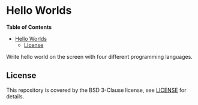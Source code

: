 # Hello Worlds

<!-- markdown-toc start - Don't edit this section. Run M-x markdown-toc-refresh-toc -->
**Table of Contents**

- [Hello Worlds](#hello-worlds)
    - [License](#license)

<!-- markdown-toc end -->

Write hello world on the screen with four different programming languages.

## License

This repository is covered by the BSD 3-Clause license, see [LICENSE](LICENSE)
for details.
